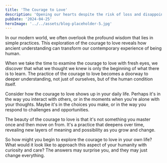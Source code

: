 ```yaml
---
title: 'The Courage to Love'
description: 'Opening our hearts despite the risk of loss and disappointment'
pubDate: '2024-04-25'
heroImage: '../../assets/blog-placeholder-5.jpg'
---
```


In our modern world, we often overlook the profound wisdom that lies in simple practices. This exploration of the courage to love reveals how ancient understanding can transform our contemporary experience of being human.

When we take the time to examine the courage to love with fresh eyes, we discover that what we thought we knew is only the beginning of what there is to learn. The practice of the courage to love becomes a doorway to deeper understanding, not just of ourselves, but of the human condition itself.

Consider how the courage to love shows up in your daily life. Perhaps it's in the way you interact with others, or in the moments when you're alone with your thoughts. Maybe it's in the choices you make, or in the way you respond to challenges and opportunities.

The beauty of the courage to love is that it's not something you master once and then move on from. It's a practice that deepens over time, revealing new layers of meaning and possibility as you grow and change.

So how might you begin to explore the courage to love in your own life? What would it look like to approach this aspect of your humanity with curiosity and care? The answers may surprise you, and they may just change everything.